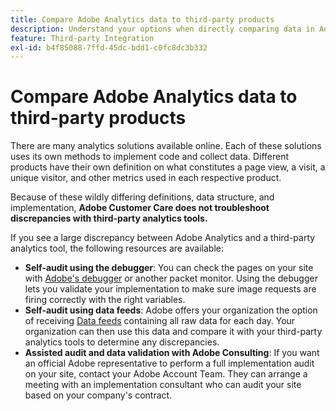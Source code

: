 ```yaml
---
title: Compare Adobe Analytics data to third-party products
description: Understand your options when directly comparing data in Adobe Analytics to data collected by other Analytics solutions.
feature: Third-party Integration
exl-id: b4f85088-7ffd-45dc-bdd1-c0fc8dc3b332
---
```

# Compare Adobe Analytics data to third-party products

There are many analytics solutions available online. Each of these solutions uses its own methods to implement code and collect data. Different products have their own definition on what constitutes a page view, a visit, a unique visitor, and other metrics used in each respective product.

Because of these wildly differing definitions, data structure, and implementation, **Adobe Customer Care does not troubleshoot discrepancies with third-party analytics tools.**

If you see a large discrepancy between Adobe Analytics and a third-party analytics tool, the following resources are available:

* **Self-audit using the debugger**: You can check the pages on your site with [Adobe's debugger](https://experienceleague.adobe.com/docs/debugger/using/experience-cloud-debugger.html) or another packet monitor. Using the debugger lets you validate your implementation to make sure image requests are firing correctly with the right variables.
* **Self-audit using data feeds**: Adobe offers your organization the option of receiving [Data feeds](/help/export/analytics-data-feed/data-feed-overview.md) containing all raw data for each day. Your organization can then use this data and compare it with your third-party analytics tools to determine any discrepancies.
* **Assisted audit and data validation with Adobe Consulting**: If you want an official Adobe representative to perform a full implementation audit on your site, contact your Adobe Account Team. They can arrange a meeting with an implementation consultant who can audit your site based on your company's contract.
